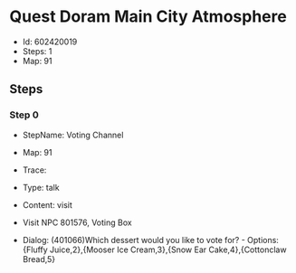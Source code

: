 # Quest Doram Main City Atmosphere

- Id: 602420019
- Steps: 1
- Map: 91

## Steps

### Step 0
- StepName:  Voting Channel
- Map:  91
- Trace:  
- Type:  talk
- Content:  visit
- Visit NPC 801576, Voting Box

- Dialog: (401066)Which dessert would you like to vote for? - Options: {Fluffy Juice,2},{Mooser Ice Cream,3},{Snow Ear Cake,4},{Cottonclaw Bread,5}


